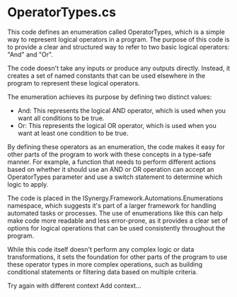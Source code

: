 # OperatorTypes.cs

This code defines an enumeration called OperatorTypes, which is a simple way to represent logical operators in a program. The purpose of this code is to provide a clear and structured way to refer to two basic logical operators: "And" and "Or".

The code doesn't take any inputs or produce any outputs directly. Instead, it creates a set of named constants that can be used elsewhere in the program to represent these logical operators.

The enumeration achieves its purpose by defining two distinct values:

- And: This represents the logical AND operator, which is used when you want all conditions to be true.
- Or: This represents the logical OR operator, which is used when you want at least one condition to be true.

By defining these operators as an enumeration, the code makes it easy for other parts of the program to work with these concepts in a type-safe manner. For example, a function that needs to perform different actions based on whether it should use an AND or OR operation can accept an OperatorTypes parameter and use a switch statement to determine which logic to apply.

The code is placed in the ISynergy.Framework.Automations.Enumerations namespace, which suggests it's part of a larger framework for handling automated tasks or processes. The use of enumerations like this can help make code more readable and less error-prone, as it provides a clear set of options for logical operations that can be used consistently throughout the program.

While this code itself doesn't perform any complex logic or data transformations, it sets the foundation for other parts of the program to use these operator types in more complex operations, such as building conditional statements or filtering data based on multiple criteria.



Try again with different context
Add context...